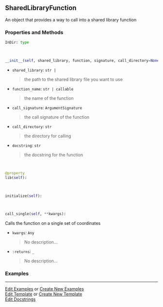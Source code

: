 ## <a id="McUtils.Extensions.SharedLibraryManager.SharedLibraryFunction">SharedLibraryFunction</a>
An object that provides a way to call into a shared library function

### Properties and Methods
```python
InDir: type
```
<a id="McUtils.Extensions.SharedLibraryManager.SharedLibraryFunction.__init__" class="docs-object-method">&nbsp;</a>
```python
__init__(self, shared_library, function, signature, call_directory=None, docstring=None): 
```

- `shared_library`: `str |`
    >the path to the shared library file you want to use
- `function_name`: `str | callable`
    >the name of the function
- `call_signature`: `ArgumentSignature`
    >the call signature of the function
- `call_directory`: `str`
    >the directory for calling
- `docstring`: `str`
    >the docstring for the function

<a id="McUtils.Extensions.SharedLibraryManager.SharedLibraryFunction.lib" class="docs-object-method">&nbsp;</a>
```python
@property
lib(self): 
```

<a id="McUtils.Extensions.SharedLibraryManager.SharedLibraryFunction.initialize" class="docs-object-method">&nbsp;</a>
```python
initialize(self): 
```

<a id="McUtils.Extensions.SharedLibraryManager.SharedLibraryFunction.call_single" class="docs-object-method">&nbsp;</a>
```python
call_single(self, **kwargs): 
```
Calls the function on a single set of coordinates
- `kwargs`: `Any`
    >No description...
- `:returns`: `_`
    >No description...

### Examples


___

[Edit Examples](https://github.com/McCoyGroup/References/edit/gh-pages/Documentation/examples/McUtils/Extensions/SharedLibraryManager/SharedLibraryFunction.md) or 
[Create New Examples](https://github.com/McCoyGroup/References/new/gh-pages/?filename=Documentation/examples/McUtils/Extensions/SharedLibraryManager/SharedLibraryFunction.md) <br/>
[Edit Template](https://github.com/McCoyGroup/References/edit/gh-pages/Documentation/templates/McUtils/Extensions/SharedLibraryManager/SharedLibraryFunction.md) or 
[Create New Template](https://github.com/McCoyGroup/References/new/gh-pages/?filename=Documentation/templates/McUtils/Extensions/SharedLibraryManager/SharedLibraryFunction.md) <br/>
[Edit Docstrings](https://github.com/McCoyGroup/McUtils/edit/master/Extensions/SharedLibraryManager.py?message=Update%20Docs)